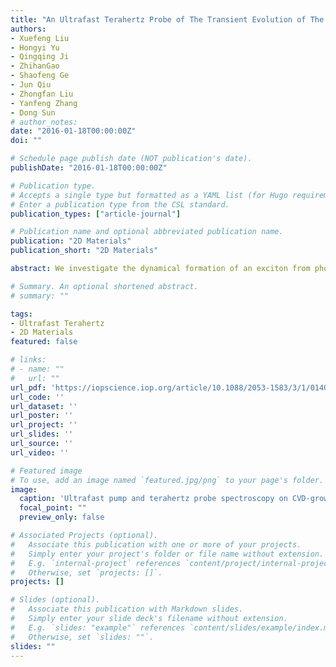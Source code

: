 ```yaml
---
title: "An Ultrafast Terahertz Probe of The Transient Evolution of The Charged and Neutral Phase of Photo-excited Electron-Hole Gas in Monolayer Semiconductor"
authors:
- Xuefeng Liu
- Hongyi Yu
- Qingqing Ji
- ZhihanGao
- Shaofeng Ge
- Jun Qiu
- Zhongfan Liu
- Yanfeng Zhang
- Dong Sun
# author_notes:
date: "2016-01-18T00:00:00Z"
doi: ""

# Schedule page publish date (NOT publication's date).
publishDate: "2016-01-18T00:00:00Z"

# Publication type.
# Accepts a single type but formatted as a YAML list (for Hugo requirements).
# Enter a publication type from the CSL standard.
publication_types: ["article-journal"]

# Publication name and optional abbreviated publication name.
publication: "2D Materials"
publication_short: "2D Materials"

abstract: We investigate the dynamical formation of an exciton from photo-excited electron-hole plasma and its subsequent decay dynamics in monolayer MoS2 grown by chemical vapor deposition (CVD) using ultrafast pump and terahertz probe spectroscopy. Different photo-excited electron-hole states are resolved based on their distinct responses to THz photon and decay lifetimes. The observed transient THz transmission can be fitted with two decay components, a fast component with a decay lifetime of 20 ps, which is attributed to the exciton lifetime, including its formation and subsequent intra-exciton relaxation; a slow component with an extremely long decay lifetime of several ns, possibly due to a long-lived dark exciton state. The relaxation dynamics are further supported by temperature and pump-fluence-dependent studies of the decay time constants. The sign of the transient THz observed in this experiment is the opposite of that measured in a recent parallel transient THz work on MoS2. The observed decay dynamics are also different, and the possible reasons for these discrepancies are discussed.

# Summary. An optional shortened abstract.
# summary: ""

tags:
- Ultrafast Terahertz
- 2D Materials
featured: false

# links:
# - name: ""
#   url: ""
url_pdf: 'https://iopscience.iop.org/article/10.1088/2053-1583/3/1/014001/pdf'
url_code: ''
url_dataset: ''
url_poster: ''
url_project: ''
url_slides: ''
url_source: ''
url_video: ''

# Featured image
# To use, add an image named `featured.jpg/png` to your page's folder. 
image:
  caption: 'Ultrafast pump and terahertz probe spectroscopy on CVD-grown monolayer MoS2'
  focal_point: ""
  preview_only: false

# Associated Projects (optional).
#   Associate this publication with one or more of your projects.
#   Simply enter your project's folder or file name without extension.
#   E.g. `internal-project` references `content/project/internal-project/index.md`.
#   Otherwise, set `projects: []`.
projects: []

# Slides (optional).
#   Associate this publication with Markdown slides.
#   Simply enter your slide deck's filename without extension.
#   E.g. `slides: "example"` references `content/slides/example/index.md`.
#   Otherwise, set `slides: ""`.
slides: ""
---
```

